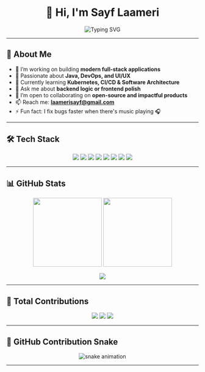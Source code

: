 <h1 align="center">👋 Hi, I'm Sayf Laameri</h1>

<p align="center">
  <img src="https://readme-typing-svg.herokuapp.com?font=Fira+Code&duration=3000&pause=1000&color=00BFFF&center=true&vCenter=true&width=440&lines=Full-Stack+Developer;Spring+Boot+%7C+React+%7C+Node.js+Lover;Passionate+about+clean+code+%26+scalable+apps!" alt="Typing SVG" />
</p>

---

## 🚀 About Me

- 🔭 I’m working on building **modern full-stack applications**
- 👀 Passionate about **Java, DevOps, and UI/UX**
- 🌱 Currently learning **Kubernetes, CI/CD & Software Architecture**
- 💬 Ask me about **backend logic or frontend polish**
- 🤝 I’m open to collaborating on **open-source and impactful products**
- 📫 Reach me: **laamerisayf@gmail.com**
- ⚡ Fun fact: I fix bugs faster when there's music playing 🎧

---

## 🛠️ Tech Stack

<p align="center">
  <img src="https://img.shields.io/badge/Java-ED8B00?style=for-the-badge&logo=openjdk&logoColor=white" />
  <img src="https://img.shields.io/badge/Spring_Boot-6DB33F?style=for-the-badge&logo=spring-boot&logoColor=white" />
  <img src="https://img.shields.io/badge/Node.js-339933?style=for-the-badge&logo=node.js&logoColor=white" />
  <img src="https://img.shields.io/badge/Express-000000?style=for-the-badge&logo=express&logoColor=white" />
  <img src="https://img.shields.io/badge/React-61DAFB?style=for-the-badge&logo=react&logoColor=black" />
  <img src="https://img.shields.io/badge/Tailwind_CSS-38B2AC?style=for-the-badge&logo=tailwind-css&logoColor=white" />
  <img src="https://img.shields.io/badge/MySQL-4479A1?style=for-the-badge&logo=mysql&logoColor=white" />
  <img src="https://img.shields.io/badge/Docker-2496ED?style=for-the-badge&logo=docker&logoColor=white" />
</p>

---

## 📊 GitHub Stats

<p align="center">
  <img src="https://github-readme-stats.vercel.app/api?username=LaameriSayf&show_icons=true&theme=tokyonight&count_private=true" height="180" />
  <img src="https://github-readme-streak-stats.herokuapp.com?user=LaameriSayf&theme=tokyonight&hide_border=true" height="180" />
</p>

<p align="center">
  <img src="https://github-readme-stats.vercel.app/api/top-langs/?username=LaameriSayf&layout=compact&theme=tokyonight" />
</p>

---

## 🧮 Total Contributions

<p align="center">
  <img src="https://komarev.com/ghpvc/?username=LaameriSayf&label=Profile%20views&color=0e75b6&style=flat" />
  <img src="https://img.shields.io/github/commit-activity/y/LaameriSayf/LaameriSayf?style=flat&color=brightgreen" />
  <img src="https://img.shields.io/github/last-commit/LaameriSayf/LaameriSayf?style=flat&color=blue" />
</p>

---

## 🐍 GitHub Contribution Snake

<p align="center">
  <img src="https://raw.githubusercontent.com/LaameriSayf/LaameriSayf/output/github-contribution-grid-snake.svg" alt="snake animation" />
</p>

---

##
